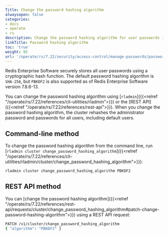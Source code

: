 ```yaml
---
Title: Change the password hashing algorithm
alwaysopen: false
categories:
- docs
- operate
- rs
description: Change the password hashing algorithm for user passwords in a Redis Enterprise Software cluster.
linkTitle: Password hashing algorithm
toc: 'true'
weight: 95
url: '/operate/rs/7.22/security/access-control/manage-passwords/password-hashing-algorith/'
---
```


Redis Enterprise Software securely stores all user passwords using a cryptographic hash function. The default password hashing algorithm is `SHA-256`, but `PBKDF2` is also supported as of Redis Enterprise Software version 7.8.6-13.

You can change the password hashing algorithm using [`rladmin`]({{<relref "/operate/rs/7.22/references/cli-utilities/rladmin">}}) or the [REST API]({{<relref "/operate/rs/7.22/references/rest-api">}}). When you change the password hashing algorithm, the cluster rehashes the administrator password and passwords for all users, including default users.

## Command-line method

To change the password hashing algorithm from the command line, run [`rladmin cluster change_password_hashing_algorithm`]({{<relref "/operate/rs/7.22/references/cli-utilities/rladmin/cluster/change_password_hashing_algorithm">}}):

```sh
rladmin cluster change_password_hashing_algorithm PBKDF2
```

## REST API method

You can [change the password hashing algorithm]({{<relref "/operate/rs/7.22/references/rest-api/requests/cluster/change_password_hashing_algorithm#patch-change-password-hashing-algorithm">}}) using a REST API request:

```sh
PATCH /v1/cluster/change_password_hashing_algorithm
{ "algorithm": "PBKDF2" }
```
